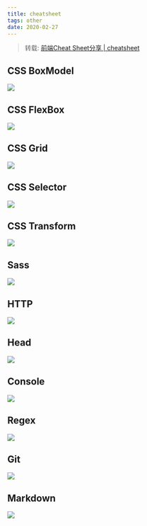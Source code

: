 ```yaml
---
title: cheatsheet
tags: other
date: 2020-02-27
---
```


> 转载: [前端Cheat Sheet分享 | cheatsheet](http://zhengyaing.com/#)

## CSS BoxModel

![](cheatsheet/boxmodel.png)

## CSS FlexBox

![](cheatsheet/flexbox.png)

## CSS Grid

![](cheatsheet/grid.png)

## CSS Selector

![](cheatsheet/cssselector.png)

## CSS Transform

![](cheatsheet/transform.png)

## Sass

![](cheatsheet/sass.png)

## HTTP

![](cheatsheet/http.png)

## Head

![](cheatsheet/head.png)

## Console

![](cheatsheet/console.png)

## Regex

![](cheatsheet/regex.png)

## Git

![](cheatsheet/git.png)

## Markdown

![](cheatsheet/markdown.png)